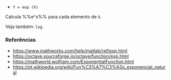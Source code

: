 * `Y = exp (X)`

Calcula %%e^x%% para cada elemento de `X`.

Veja também: `log`.

### Referências

* https://www.mathworks.com/help/matlab/ref/exp.html
* https://octave.sourceforge.io/octave/function/exp.html
* https://mathworld.wolfram.com/ExponentialFunction.html
* https://pt.wikipedia.org/wiki/Fun%C3%A7%C3%A3o_exponencial_natural
